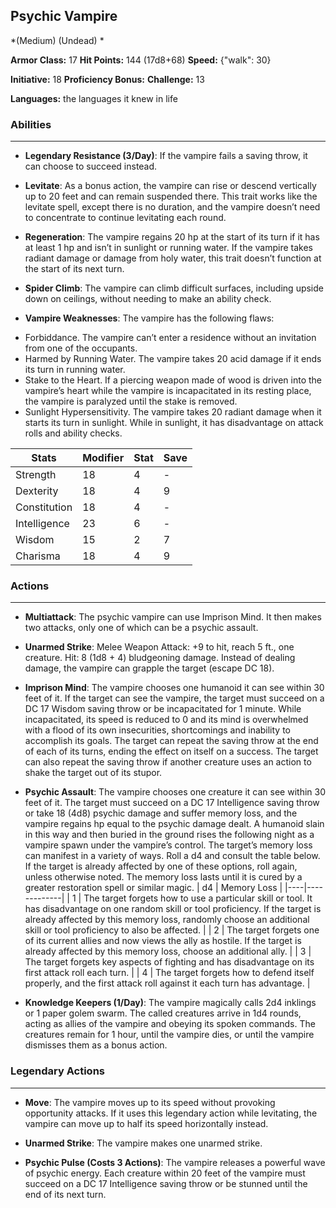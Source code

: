 ## Psychic Vampire
*(Medium) (Undead) *

**Armor Class:** 17
**Hit Points:** 144 (17d8+68)
**Speed:** {"walk": 30}

**Initiative:** 18
**Proficiency Bonus:**
**Challenge:** 13

**Languages:** the languages it knew in life

### Abilities
 --- 
- **Legendary Resistance (3/Day)**: If the vampire fails a saving throw, it can choose to succeed instead.

- **Levitate**: As a bonus action, the vampire can rise or descend vertically up to 20 feet and can remain suspended there. This trait works like the levitate spell, except there is no duration, and the vampire doesn’t need to concentrate to continue levitating each round.

- **Regeneration**: The vampire regains 20 hp at the start of its turn if it has at least 1 hp and isn’t in sunlight or running water. If the vampire takes radiant damage or damage from holy water, this trait doesn’t function at the start of its next turn.

- **Spider Climb**: The vampire can climb difficult surfaces, including upside down on ceilings, without needing to make an ability check.

- **Vampire Weaknesses**: The vampire has the following flaws:
* Forbiddance. The vampire can’t enter a residence without an invitation from one of the occupants.
* Harmed by Running Water. The vampire takes 20 acid damage if it ends its turn in running water.
* Stake to the Heart. If a piercing weapon made of wood is driven into the vampire’s heart while the vampire is incapacitated in its resting place, the vampire is paralyzed until the stake is removed.
* Sunlight Hypersensitivity. The vampire takes 20 radiant damage when it starts its turn in sunlight. While in sunlight, it has disadvantage on attack rolls and ability checks.



| Stats | Modifier | Stat | Save
| ---- | ---- | ---- | ---- |
| Strength | 18 | 4 | - |
| Dexterity | 18 | 4 | 9 |
| Constitution | 18 | 4 | - |
| Intelligence | 23 | 6 | - |
| Wisdom | 15 | 2 | 7 |
| Charisma | 18 | 4 | 9 |

### Actions
 --- 
- **Multiattack**: The psychic vampire can use Imprison Mind. It then makes two attacks, only one of which can be a psychic assault.

- **Unarmed Strike**: Melee Weapon Attack: +9 to hit, reach 5 ft., one creature. Hit: 8 (1d8 + 4) bludgeoning damage. Instead of dealing damage, the vampire can grapple the target (escape DC 18).

- **Imprison Mind**: The vampire chooses one humanoid it can see within 30 feet of it. If the target can see the vampire, the target must succeed on a DC 17 Wisdom saving throw or be incapacitated for 1 minute. While incapacitated, its speed is reduced to 0 and its mind is overwhelmed with a flood of its own insecurities, shortcomings and inability to accomplish its goals. The target can repeat the saving throw at the end of each of its turns, ending the effect on itself on a success. The target can also repeat the saving throw if another creature uses an action to shake the target out of its stupor.

- **Psychic Assault**: The vampire chooses one creature it can see within 30 feet of it. The target must succeed on a DC 17 Intelligence saving throw or take 18 (4d8) psychic damage and suffer memory loss, and the vampire regains hp equal to the psychic damage dealt. A humanoid slain in this way and then buried in the ground rises the following night as a vampire spawn under the vampire’s control. The target’s memory loss can manifest in a variety of ways. Roll a d4 and consult the table below. If the target is already affected by one of these options, roll again, unless otherwise noted. The memory loss lasts until it is cured by a greater restoration spell or similar magic.
| d4 | Memory Loss |
|----|-------------|
| 1 | The target forgets how to use a particular skill or tool. It has disadvantage on one random skill or tool proficiency. If the target is already affected by this memory loss, randomly choose an additional skill or tool proficiency to also be affected. |
| 2 | The target forgets one of its current allies and now views the ally as hostile. If the target is already affected by this memory loss, choose an additional ally. |
| 3 | The target forgets key aspects of fighting and has disadvantage on its first attack roll each turn. |
| 4 | The target forgets how to defend itself properly, and the first attack roll against it each turn has advantage. |

- **Knowledge Keepers (1/Day)**: The vampire magically calls 2d4 inklings or 1 paper golem swarm. The called creatures arrive in 1d4 rounds, acting as allies of the vampire and obeying its spoken commands. The creatures remain for 1 hour, until the vampire dies, or until the vampire dismisses them as a bonus action.

### Legendary Actions
 --- 
- **Move**: The vampire moves up to its speed without provoking opportunity attacks. If it uses this legendary action while levitating, the vampire can move up to half its speed horizontally instead.

- **Unarmed Strike**: The vampire makes one unarmed strike.

- **Psychic Pulse (Costs 3 Actions)**: The vampire releases a powerful wave of psychic energy. Each creature within 20 feet of the vampire must succeed on a DC 17 Intelligence saving throw or be stunned until the end of its next turn.

